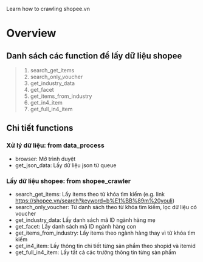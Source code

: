 Learn how to crawling shopee.vn
# Overview
## Danh sách các function để lấy dữ liệu shopee
> 1. search_get_items
> 2. search_only_voucher
> 3. get_industry_data
> 4. get_facet
> 5. get_items_from_industry
> 6. get_in4_item
> 7. get_full_in4_item

## Chi tiết functions
### Xử lý dữ liệu: from data_process
- browser: Mở trình duyệt
- get_json_data: Lấy dữ liệu json từ queue
### Lấy dữ liệu shopee: from shopee_crawler
- search_get_items: Lấy items theo từ khóa tìm kiếm (e.g. link https://shopee.vn/search?keyword=b%E1%BB%89m%20youli)
- search_only_voucher: Từ danh sách theo từ khóa tìm kiếm, lọc dữ liệu có voucher
- get_industry_data: Lấy danh sách mã ID ngành hàng mẹ
- get_facet: Lấy danh sách mã ID ngành hàng con
- get_items_from_industry: Lấy items theo ngành hàng thay vì từ khóa tìm kiếm
- get_in4_item: Lấy thông tin chi tiết từng sản phẩm theo shopid và itemid
- get_full_in4_item: Lấy tất cả các trường thông tin từng sản phẩm

